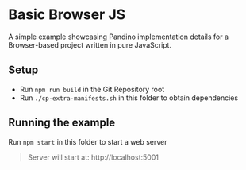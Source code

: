 # Basic Browser JS

A simple example showcasing Pandino implementation details for a Browser-based project written
in pure JavaScript.

## Setup
- Run `npm run build` in the Git Repository root
- Run `./cp-extra-manifests.sh` in this folder to obtain dependencies

## Running the example
Run `npm start` in this folder to start a web server

> Server will start at: http://localhost:5001
